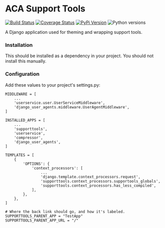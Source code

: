 # ACA Support Tools

[![Build Status](https://github.com/uw-it-aca/django-supporttools/workflows/tests/badge.svg?branch=master)](https://github.com/uw-it-aca/django-supporttools/actions)
[![Coverage Status](https://coveralls.io/repos/github/uw-it-aca/django-supporttools/badge.svg?branch=master)](https://coveralls.io/github/uw-it-aca/django-supporttools?branch=master)
[![PyPi Version](https://img.shields.io/pypi/v/django-supporttools.svg)](https://pypi.python.org/pypi/django-supporttools)
![Python versions](https://img.shields.io/pypi/pyversions/django-supporttools.svg)


A Django application used for theming and wrapping support tools.

### Installation

This should be installed as a dependency in your project.  You should not install this manually.

### Configuration

Add these values to your project's settings.py:

```
MIDDLEWARE = [
    ...
    'userservice.user.UserServiceMiddleware',
    'django_user_agents.middleware.UserAgentMiddleware',
]

INSTALLED_APPS = [
    ...
    'supporttools',
    'userservice',
    'compressor',
    'django_user_agents',
]

TEMPLATES = [
    {
        'OPTIONS': {
            'context_processors': [
                ...
                'django.template.context_processors.request',
                'supporttools.context_processors.supportools_globals',
                'supporttools.context_processors.has_less_compiled',
            ],
        },
    },  
]

# Where the back link should go, and how it's labeled.
SUPPORTTOOLS_PARENT_APP = "TestApp"
SUPPORTTOOLS_PARENT_APP_URL = "/"
```
